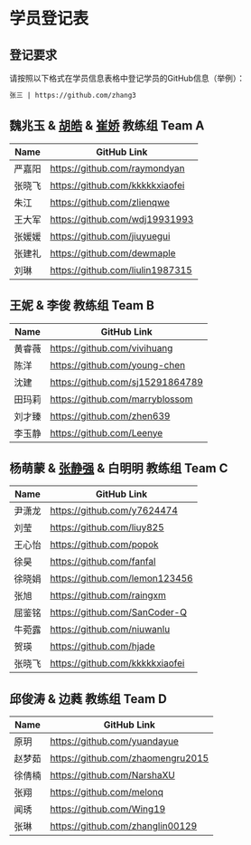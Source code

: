 # 学员登记表

## 登记要求

请按照以下格式在学员信息表格中登记学员的GitHub信息（举例）：

```markdown
张三 | https://github.com/zhang3
```

## 魏兆玉 & [胡皓](https://github.com/howiehu) & [崔娇](https://github.com/cuijiao) 教练组 Team A

Name | GitHub Link
--------- | -----------
严嘉阳 | https://github.com/raymondyan
张晓飞 | https://github.com/kkkkkxiaofei
朱江 | https://github.com/zlienqwe
王大军 | https://github.com/wdj19931993
张媛媛 | https://github.com/jiuyuegui
张建礼 | https://github.com/dewmaple
刘琳   | https://github.com/liulin1987315

## 王妮 & 李俊 教练组 Team B

Name | GitHub Link
--------- | -----------
黄睿薇 | https://github.com/vivihuang
陈洋 | https://github.com/young-chen
沈建 | https://github.com/sj15291864789
田玛莉 | https://github.com/marryblossom
刘才臻 | https://github.com/zhen639
李玉静 | https://github.com/Leenye

## 杨萌蒙 & [张静强](https://github.com/micusic) & 白明明 教练组 Team C

Name | GitHub Link
--------- | -----------
尹潇龙 | https://github.com/y7624474
刘莹 | https://github.com/liuy825
王心怡 | https://github.com/popok
徐昊 | https://github.com/fanfal
徐晓娟 | https://github.com/lemon123456
张旭 | https://github.com/raingxm
屈鉴铭 | https://github.com/SanCoder-Q
牛菀露 | https://github.com/niuwanlu
贺瑛 | https://github.com/hjade
张晓飞 | https://github.com/kkkkkxiaofei


## 邱俊涛 & 边蕤 教练组 Team D

Name | GitHub Link
--------- | -----------
原玥 | https://github.com/yuandayue
赵梦茹 | https://github.com/zhaomengru2015
徐倩楠 | https://github.com/NarshaXU
张翔 | https://github.com/melonq
闻琇 | https://github.com/Wing19
张琳 | https://github.com/zhanglin00129


